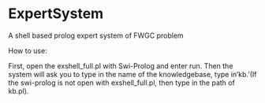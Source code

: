 # ExpertSystem
A shell based prolog expert system of FWGC problem

How to use:

First, open the exshell_full.pl with Swi-Prolog and enter run. 
Then the system will ask you to type in the name of the knowledgebase, 
type in’kb.’(If the swi-prolog is not open with exshell_full.pl, then type in the path of kb.pl).
